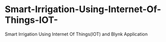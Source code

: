 # Smart-Irrigation-Using-Internet-Of-Things-IOT-
Smart Irrigation Using Internet Of Things(IOT) and Blynk Application
